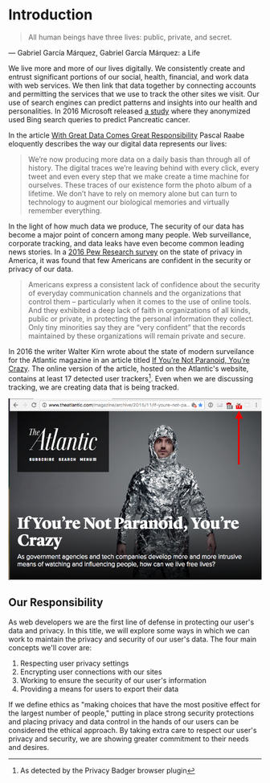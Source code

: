 # Introduction

> All human beings have three lives: public, private, and secret.

― Gabriel Garcí­a Márquez, Gabriel García Márquez: a Life

We live more and more of our lives digitally. We consistently create and entrust significant portions of our social, health, financial, and work data with web services. We then link that data together by connecting accounts and permitting the services that we use to track the other sites we visit. Our use of search engines can predict patterns and insights into our health and personalities. In 2016 Microsoft released [a study](http://jop.ascopubs.org/content/early/2016/06/02/JOP.2015.010504.abstract) where they anonymized used Bing search queries to predict Pancreatic cancer.

In the article [With Great Data Comes Great Responsibility](https://medium.com/@jazzpazz/with-great-data-comes-great-responsibility-72d3e1c94e27#.twfg85eus) Pascal Raabe eloquently describes the way our digital data represents our lives:

> We’re now producing more data on a daily basis than through all of history. The digital traces we’re leaving behind with every click, every tweet and even every step that we make create a time machine for ourselves. These traces of our existence form the photo album of a lifetime. We don’t have to rely on memory alone but can turn to technology to augment our biological memories and virtually remember everything.

In the light of how much data we produce, The security of our data has become a major point of concern among many people. Web surveillance, corporate tracking, and data leaks have even become common leading news stories. In a [2016 Pew Research survey](http://www.pewresearch.org/fact-tank/2016/01/20/the-state-of-privacy-in-america/) on the state of privacy in America, it was found that few Americans are confident in the security or privacy of our data.

> Americans express a consistent lack of confidence about the security of everyday communication channels and the organizations that control them – particularly when it comes to the use of online tools. And they exhibited a deep lack of faith in organizations of all kinds, public or private, in protecting the personal information they collect. Only tiny minorities say they are “very confident” that the records maintained by these organizations will remain private and secure.

In 2016 the writer Walter Kirn wrote about the state of modern surveilance for the Atlantic magazine in an article titled [If You’re Not Paranoid, You’re Crazy](http://www.theatlantic.com/magazine/archive/2015/11/if-youre-not-paranoid-youre-crazy/407833/). The online version of the article, hosted on the Atlantic's website, contains at least 17 detected user trackers[^1]. Even when we are discussing tracking, we are creating data that is being tracked.

![img/atlantic.png](img/atlantic.png)

[^1]: As detected by the Privacy Badger browser plugin

## Our Responsibility

As web developers we are the first line of defense in protecting our user's data and privacy. In this title, we will explore some ways in which we can work to maintain the privacy and security of our user's data. The four main concepts we'll cover are:

1. Respecting user privacy settings
2. Encrypting user connections with our sites
3. Working to ensure the security of our user's information
4. Providing a means for users to export their data

If we define ethics as "making choices that have the most positive effect for the largest number of people," putting in place strong security protections and placing privacy and data control in the hands of our users can be considered the ethical approach. By taking extra care to respect our user's privacy and security, we are showing greater commitment to their needs and desires.
